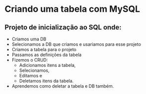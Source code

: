 # Criando uma tabela com MySQL

## Projeto de inicialização ao SQL onde:

-   Criamos uma DB
-   Selecionamos a DB que criamos e usariamos para esse projeto
-   Criamos a tabela para o projeto
-   Passamos as definições da tabela
-   Fizemos o CRUD:
     -   Adicionamos itens a tabela,
     -   Selecionamos,
     -   Editamos e
     -   Deletamos itens da tabela.
- Aprendemos como deletar a tabela e DB também.